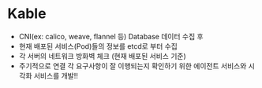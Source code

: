 # Kable

- CNI(ex: calico, weave, flannel 등) Database 데이터 수집 후
- 현재 배포된 서비스(Pod)들의 정보를 etcd로 부터 수집
- 각 서버의 네트워크 방화벽 체크 (현재 배포된 서비스 기준)
- 주기적으로 연결 각 요구사항이 잘 이행되는지 확인하기 위한 에이전트 서비스와 시각화 서비스를 개발!!
